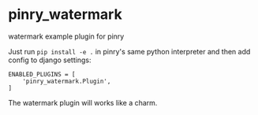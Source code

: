 # pinry_watermark
watermark example plugin for pinry


Just run `pip install -e .` in pinry's same python interpreter and then add config to django settings:

```
ENABLED_PLUGINS = [
    'pinry_watermark.Plugin',
]
```

The watermark plugin will works like a charm.
